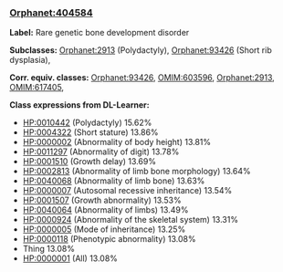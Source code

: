 
### [Orphanet:404584](http://www.orpha.net/ORDO/Orphanet_404584)
**Label:** Rare genetic bone development disorder

**Subclasses:** [Orphanet:2913](http://www.orpha.net/ORDO/Orphanet_2913) (Polydactyly), [Orphanet:93426](http://www.orpha.net/ORDO/Orphanet_93426) (Short rib dysplasia), 

**Corr. equiv. classes:** [Orphanet:93426](http://www.orpha.net/ORDO/Orphanet_93426), [OMIM:603596](http://purl.obolibrary.org/obo/OMIM_603596), [Orphanet:2913](http://www.orpha.net/ORDO/Orphanet_2913), [OMIM:617405](http://purl.obolibrary.org/obo/OMIM_617405), 

**Class expressions from DL-Learner:**

- [HP:0010442](http://purl.obolibrary.org/obo/HP_0010442) (Polydactyly) 15.62%
- [HP:0004322](http://purl.obolibrary.org/obo/HP_0004322) (Short stature) 13.86%
- [HP:0000002](http://purl.obolibrary.org/obo/HP_0000002) (Abnormality of body height) 13.81%
- [HP:0011297](http://purl.obolibrary.org/obo/HP_0011297) (Abnormality of digit) 13.78%
- [HP:0001510](http://purl.obolibrary.org/obo/HP_0001510) (Growth delay) 13.69%
- [HP:0002813](http://purl.obolibrary.org/obo/HP_0002813) (Abnormality of limb bone morphology) 13.64%
- [HP:0040068](http://purl.obolibrary.org/obo/HP_0040068) (Abnormality of limb bone) 13.63%
- [HP:0000007](http://purl.obolibrary.org/obo/HP_0000007) (Autosomal recessive inheritance) 13.54%
- [HP:0001507](http://purl.obolibrary.org/obo/HP_0001507) (Growth abnormality) 13.53%
- [HP:0040064](http://purl.obolibrary.org/obo/HP_0040064) (Abnormality of limbs) 13.49%
- [HP:0000924](http://purl.obolibrary.org/obo/HP_0000924) (Abnormality of the skeletal system) 13.31%
- [HP:0000005](http://purl.obolibrary.org/obo/HP_0000005) (Mode of inheritance) 13.25%
- [HP:0000118](http://purl.obolibrary.org/obo/HP_0000118) (Phenotypic abnormality) 13.08%
- Thing 13.08%
- [HP:0000001](http://purl.obolibrary.org/obo/HP_0000001) (All) 13.08%


